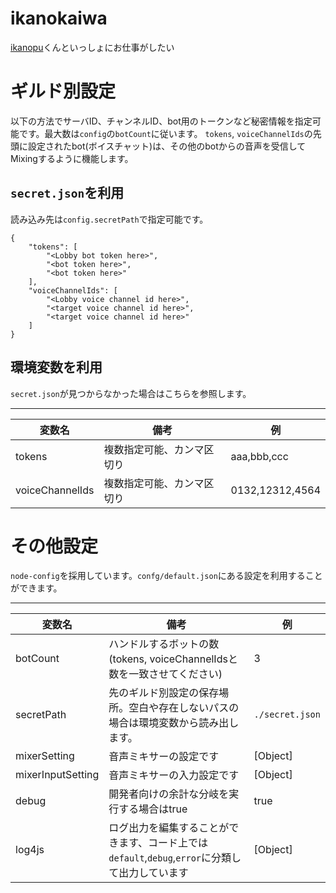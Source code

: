 # ikanokaiwa
[ikanopu](https://github.com/kamiyaowl/ikanopu)くんといっしょにお仕事がしたい


# ギルド別設定

以下の方法でサーバID、チャンネルID、bot用のトークンなど秘密情報を指定可能です。最大数は`config`の`botCount`に従います。
`tokens`, `voiceChannelIds`の先頭に設定されたbot(ボイスチャット)は、その他のbotからの音声を受信してMixingするように機能します。

## `secret.json`を利用

読み込み先は`config.secretPath`で指定可能です。

```
{
    "tokens": [
        "<Lobby bot token here>",
        "<bot token here>",
        "<bot token here>"
    ],
    "voiceChannelIds": [
        "<Lobby voice channel id here>",
        "<target voice channel id here>",
        "<target voice channel id here>"
    ]
}
```

## 環境変数を利用

`secret.json`が見つからなかった場合はこちらを参照します。

----
変数名 | 備考 | 例 |
|-----|-------|------|
|tokens|複数指定可能、カンマ区切り| aaa,bbb,ccc|
|voiceChannelIds|複数指定可能、カンマ区切り| 0132,12312,4564|

# その他設定

`node-config`を採用しています。`confg/default.json`にある設定を利用することができます。

----
変数名 | 備考 | 例 |
|-----|-------|------|
|botCount|ハンドルするボットの数(tokens, voiceChannelIdsと数を一致させてください)|3
|secretPath|先のギルド別設定の保存場所。空白や存在しないパスの場合は環境変数から読み出します。|`./secret.json`
|mixerSetting|音声ミキサーの設定です| [Object]
|mixerInputSetting|音声ミキサーの入力設定です| [Object]
|debug|開発者向けの余計な分岐を実行する場合はtrue|true
|log4js|ログ出力を編集することができます、コード上では`default`,`debug`,`error`に分類して出力しています| [Object]